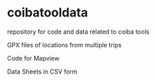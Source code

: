 # coibatooldata
repository for code and data related to coiba tools

GPX files of locations from multiple trips

Code for Mapview

Data Sheets in CSV form
